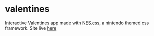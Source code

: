 # valentines

Interactive Valentines app made with [NES.css](https://nostalgic-css.github.io/NES.css/), a nintendo themed css framework. 
Site live [here](https://www.ilovenatalie.netlify.app)
